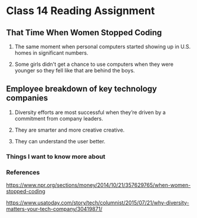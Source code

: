 # Class 14 Reading Assignment

## That Time When Women Stopped Coding

1. The same moment when personal computers started showing up in U.S. homes in significant numbers.

2. Some girls didn't get a chance to use computers when they were younger so they fell like that are behind the boys.

## Employee breakdown of key technology companies

1. Diversity efforts are most successful when they’re driven by a commitment from company leaders.

2. They are smarter and more creative creative.

3. They can understand the user better.


### Things I want to know more about

### References
https://www.npr.org/sections/money/2014/10/21/357629765/when-women-stopped-coding

https://www.usatoday.com/story/tech/columnist/2015/07/21/why-diversity-matters-your-tech-company/30419871/